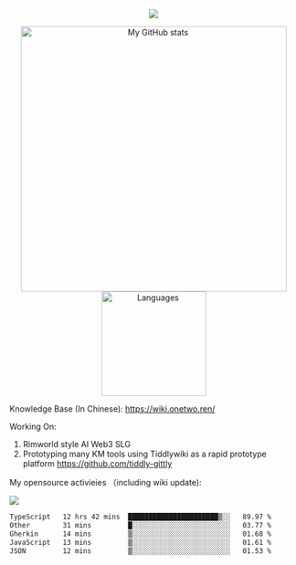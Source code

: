 <a href="https://github.com/linonetwo">
    <p align="center">
        <img src="https://github-profile-trophy.vercel.app/?username=linonetwo&column=7&theme=onedark"/>
    </p>
</a>
<a align="center" href="https://github.com/linonetwo">
  <p align="center">
    <img src="https://github-readme-stats.vercel.app/api?username=linonetwo&show_icons=true&count_private=true" alt="My GitHub stats" width="465"/>
    <img src="https://github-readme-stats.vercel.app/api/top-langs/?username=linonetwo&layout=compact&langs_count=10" alt="Languages" height="183">
  </p>
</a>

Knowledge Base (In Chinese): https://wiki.onetwo.ren/

Working On: 

1. Rimworld style AI Web3 SLG
1. Prototyping many KM tools using Tiddlywiki as a rapid prototype platform https://github.com/tiddly-gittly

My opensource activieies （including wiki update):

![](https://visitor-badge.glitch.me/badge?page_id=linonetwo.linonetwo)

<!--START_SECTION:waka-->

```txt
TypeScript   12 hrs 42 mins  ██████████████████████▒░░   89.97 %
Other        31 mins         █░░░░░░░░░░░░░░░░░░░░░░░░   03.77 %
Gherkin      14 mins         ▒░░░░░░░░░░░░░░░░░░░░░░░░   01.68 %
JavaScript   13 mins         ▒░░░░░░░░░░░░░░░░░░░░░░░░   01.61 %
JSON         12 mins         ▒░░░░░░░░░░░░░░░░░░░░░░░░   01.53 %
```

<!--END_SECTION:waka-->
